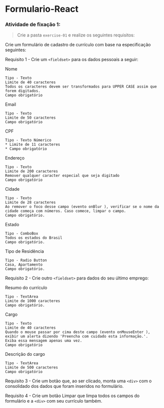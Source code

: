 # Formulario-React
###  Atividade de fixação 1:
> Crie a pasta `exercise-01` e realize os seguintes requisitos:

Crie um formulário de cadastro de currículo com base na especificação seguintes:

Requisito 1 - Crie um `<fieldset>` para os dados pessoais a seguir:

Nome
```
Tipo - Texto
Limite de 40 caracteres
Todos os caracteres devem ser transformados para UPPER CASE assim que forem digitados.
Campo obrigatório
```

Email
```
Tipo - Texto
Limite de 50 caracteres
Campo obrigatório
```

CPF
```
Tipo - Texto Númerico
* Limite de 11 caracteres
* Campo obrigatório
```

Endereço
```
Tipo - Texto
Limite de 200 caracteres
Remover qualquer caracter especial que seja digitado
Campo obrigatório
```

Cidade
```
Tipo - Texto
Limite de 28 caracteres
Ao remover o foco desse campo (evento onBlur ), verificar se o nome da cidade começa com números. Caso comece, limpar o campo.
Campo obrigatório.
```

Estado
```
Tipo - ComboBox
Todos os estados do Brasil
Campo obrigatório.
```

Tipo de Residência 
```
Tipo - Radio Button
Casa, Apartamento
Campo obrigatório.
```

Requisito 2 - Crie outro `<fieldset>` para dados do seu último emprego:

Resumo do currículo
```
Tipo - TextArea
Limite de 1000 caracteres
Campo obrigatório.
```

Cargo
```
Tipo - Texto
Limite de 40 caracteres
Quando o mouse passar por cima deste campo (evento onMouseEnter ), exibir um alerta dizendo 'Preencha com cuidado esta informação.'. Exiba essa mensagem apenas uma vez.
Campo obrigatório
```

Descrição do cargo
```
Tipo - TextArea
Limite de 500 caracteres
Campo obrigatório
```

Requisito 3 - Crie um botão que, ao ser clicado, monta uma `<div>` com o consolidado dos dados que foram inseridos no formulário.

Requisito 4 - Crie um botão Limpar que limpa todos os campos do formulário e a `<div>` com seu currículo também.
